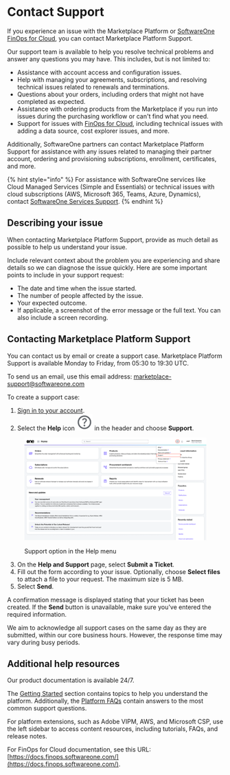 # Contact Support

If you experience an issue with the Marketplace Platform or [SoftwareOne FinOps for Cloud](https://docs.finops.softwareone.com/), you can contact Marketplace Platform Support.&#x20;

Our support team is available to help you resolve technical problems and answer any questions you may have. This includes, but is not limited to:

* Assistance with account access and configuration issues.
* Help with managing your agreements, subscriptions, and resolving technical issues related to renewals and terminations.
* Questions about your orders, including orders that might not have completed as expected.
* Assistance with ordering products from the Marketplace if you run into issues during the purchasing workflow or can't find what you need.&#x20;
* Support for issues with [FinOps for Cloud](https://docs.finops.softwareone.com/), including technical issues with adding a data source, cost explorer issues, and more.

Additionally, SoftwareOne partners can contact Marketplace Platform Support for assistance with any issues related to managing their partner account, ordering and provisioning subscriptions, enrollment, certificates, and more.

{% hint style="info" %}
For assistance with SoftwareOne services like Cloud Managed Services (Simple and Essentials) or technical issues with cloud subscriptions (AWS, Microsoft 365, Teams, Azure, Dynamics), contact [SoftwareOne Services Support](https://docs.softwareone.cloud/microsoft-csp-services/1.0/Published/technical-support-explained).
{% endhint %}

## Describing your issue

When contacting Marketplace Platform Support, provide as much detail as possible to help us understand your issue.

Include relevant context about the problem you are experiencing and share details so we can diagnose the issue quickly. Here are some important points to include in your support request:

* The date and time when the issue started.
* The number of people affected by the issue.
* Your expected outcome.
* If applicable, a screenshot of the error message or the full text. You can also include a screen recording.

## Contacting Marketplace Platform Support

You can contact us by email or create a support case. Marketplace Platform Support is available Monday to Friday, from 05:30 to 19:30 UTC.&#x20;

To send us an email, use this email address: [marketplace-support@softwareone.com](mailto:marketplace-support@softwareone.com)

To create a support case:

1. [Sign in to your account](https://portal.platform.softwareone.com).&#x20;
2. Select the **Help** icon <img src="../.gitbook/assets/icon_support.png" alt="" data-size="line"> in the header and choose **Support**.&#x20;

<figure><img src="../.gitbook/assets/contact_support.png" alt=""><figcaption><p>Support option in the Help menu</p></figcaption></figure>

3. On the **Help and Support** page, select **Submit a Ticket**.
4. Fill out the form according to your issue. Optionally, choose **Select files** to attach a file to your request. The maximum size is 5 MB.
5. Select **Send**.&#x20;

A confirmation message is displayed stating that your ticket has been created. If the **Send** button is unavailable, make sure you've entered the required information.&#x20;

We aim to acknowledge all support cases on the same day as they are submitted, within our core business hours. However, the response time may vary during busy periods.

## Additional help resources

Our product documentation is available 24/7.

The [Getting Started](../marketplace-platform/getting-started/) section contains topics to help you understand the platform. Additionally, the [Platform FAQs](faqs/) contain answers to the most common support questions.

For platform extensions, such as Adobe VIPM, AWS, and Microsoft CSP, use the left sidebar to access content resources, including tutorials, FAQs, and release notes.

For FinOps for Cloud documentation, see this URL: [https://docs.finops.softwareone.com/](https://docs.finops.softwareone.com/).
